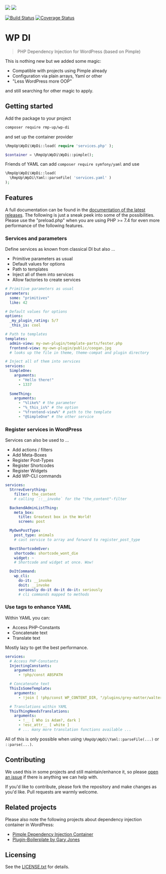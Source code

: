 ![](https://img.shields.io/badge/PHP-7.0%20--%207.4-blue?style=for-the-badge&logo=php)
![](https://img.shields.io/badge/WordPress-4.8%20--%205.6-blue?style=for-the-badge&logo=wordpress)

[![Build Status](https://travis-ci.org/rmp-up/wp-di.svg?branch=release/0.7)](https://travis-ci.org/rmp-up/wp-di)
[![Coverage Status](https://coveralls.io/repos/github/rmp-up/wp-di/badge.svg?branch=release/0.7)](https://coveralls.io/github/rmp-up/wp-di?branch=release/0.7)

# WP DI

> PHP Dependency Injection for WordPress (based on Pimple)

This is nothing new but we added some magic:

* Compatible with projects using Pimple already
* Configuration via plain arrays, Yaml or other
* "Less WordPress more OOP"

and still searching for other magic to apply.


## Getting started

Add the package to your project

```bash
composer require rmp-up/wp-di
```

and set up the container provider

```php
\RmpUp\WpDi\WpDi::load( require 'services.php' );

$container = \RmpUp\WpDi\WpDi::pimple();
```

Friends of YAML can add `composer require symfony/yaml`
and use

```php
\RmpUp\WpDi\WpDi::load(
  \RmpUp\WpDi\Yaml::parseFile( 'services.yaml' )
);
```


## Features

A full documentation can be found in the
[documentation of the latest releases](https://github.com/rmp-up/wp-di/releases).
The following is just a sneak peek into some of the possibilities.
Please use the "preload.php" when you are using PHP >= 7.4
for even more performance of the following features.

### Services and parameters

Define services as known from classical DI but also ...

* Primitive parameters as usual
* Default values for options
* Path to templates
* Inject all of them into services
* Allow factories to create services

```yaml
# Primitive parameters as usual
parameters:
  some: "primitives"
  like: 42

# Default values for options
options:
  _my_plugin_rating: 5/7
  _this_is: cool

# Path to templates
templates:
  admin-view: my-own-plugin/template-parts/fester.php
  frontend-view: my-own-plugin/public/coogan.jpg
  # looks up the file in theme, theme-compat and plugin directory

# Inject all of them into services
services:
  SimpleOne:
    arguments:
      - "Hello there!" 
      - 1337
 
  SomeThing:
    arguments:
      - "%like%" # the parameter
      - "%_this_is%" # the option
      - "%frontend-view%" # path to the template
      - "@SimpleOne" # the other service
```


### Register services in WordPress

Services can also be used to ...

* Add actions / filters
* Add Meta-Boxes
* Register Post-Types
* Register Shortcodes
* Register Widgets
* Add WP-CLI commands

```yaml
services:
  StrrevEverything:
    filter: the_content
    # calling `::__invoke` for the "the_content"-filter

  BackendAdminListThing:
    meta_box:
      title: Greatest box in the World!
      screen: post

  MyOwnPostType:
    post_type: animals
    # cast service to array and forward to register_post_type

  BestShortcodeEver:
    shortcode: shortcode_wont_die
    widget: ~
    # Shortcode and widget at once. Wow!

  DoItCommand:
    wp_cli:
      do-it: __invoke
      doit: __invoke
      seriously do-it do-it do-it: seriously
      # cli commands mapped to methods 
```


### Use tags to enhance YAML

Within YAML you can:

* Access PHP-Constants
* Concatenate text
* Translate text

Mostly lazy to get the best performance.

```yaml
services:
  # Access PHP-Constants
  InjectingConstants:
    arguments:
      - !php/const ABSPATH

  # Concatenate text
  ThisIsSomeTemplate:
    arguments:
      - !join [ !php/const WP_CONTENT_DIR, "/plugins/grey-matter/walter.jpg" ]

  # Translations within YAML
  ThisThingNeedsTranslations:
    arguments:
      - !__ [ Who is Adam?, dark ]
      - !esc_attr__ [ white ]
      # ... many more translation functions available ...
```

All of this is only possible when using `\RmpUp\WpDi\Yaml::parseFile(...)`
or `::parse(...)`.


## Contributing

We used this in some projects
and still maintain/enhance it,
so please [open an issue](https://github.com/rmp-up/wp-di/issues/new)
if there is anything we can help with.

If you'd like to contribute,
please fork the repository and make changes as you'd like.
Pull requests are warmly welcome.


## Related projects

Please also note the following projects
about dependency injection container in WordPress:

* [Pimple Dependency Injection Container](https://packagist.org/packages/pimple/pimple)
* [Plugin-Boilerplate by Gary Jones](https://github.com/GaryJones/plugin-boilerplate)

## Licensing

See the [LICENSE.txt](./LICENSE.txt) for details.
